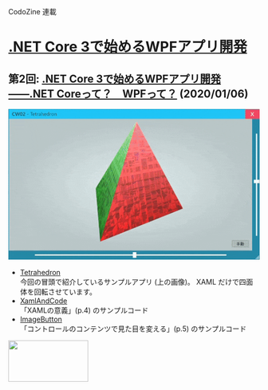CodoZine 連載  
# [.NET Core 3で始めるWPFアプリ開発](https://codezine.jp/article/corner/805)

## 第2回: [**.NET Core 3で始めるWPFアプリ開発――.NET Coreって？　WPFって？**](https://codezine.jp/article/detail/11854) (2020/01/06)

![実行中のTetrahedron](./images/fig01.gif)

- [Tetrahedron](./Tetrahedron/)  
今回の冒頭で紹介しているサンプルアプリ (上の画像)。 XAML だけで四面体を回転させています。
- [XamlAndCode](./XamlAndCode/)  
「XAMLの意義」(p.4) のサンプルコード
- [ImageButton](./ImageButton/)  
「コントロールのコンテンツで見た目を変える」(p.5) のサンプルコード  
<img src="https://cz-cdn.shoeisha.jp/static/images/article/11854/fig11.png" width="160" height="83">

